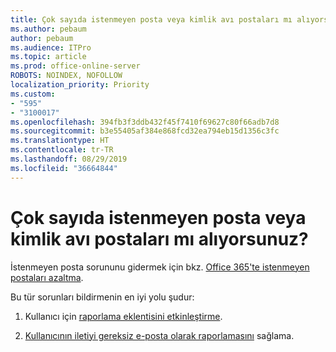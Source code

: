 ```yaml
---
title: Çok sayıda istenmeyen posta veya kimlik avı postaları mı alıyorsunuz?
ms.author: pebaum
author: pebaum
ms.audience: ITPro
ms.topic: article
ms.prod: office-online-server
ROBOTS: NOINDEX, NOFOLLOW
localization_priority: Priority
ms.custom:
- "595"
- "3100017"
ms.openlocfilehash: 394fb3f3ddb432f45f7410f69627c80f66adb7d8
ms.sourcegitcommit: b3e55405af384e868fcd32ea794eb15d1356c3fc
ms.translationtype: HT
ms.contentlocale: tr-TR
ms.lasthandoff: 08/29/2019
ms.locfileid: "36664844"
---
```

# <a name="are-you-getting-too-much-spam-or-phish-in-your-mailbox"></a>Çok sayıda istenmeyen posta veya kimlik avı postaları mı alıyorsunuz?

İstenmeyen posta sorununu gidermek için bkz. [Office 365'te istenmeyen postaları azaltma](https://docs.microsoft.com/office365/securitycompliance/reduce-spam-email).
  
Bu tür sorunları bildirmenin en iyi yolu şudur:
  
1. Kullanıcı için [raporlama eklentisini etkinleştirme](https://docs.microsoft.com/office365/securitycompliance/enable-the-report-message-add-in).

2. [Kullanıcının iletiyi gereksiz e-posta olarak raporlamasını](https://support.office.com/article/b5caa9f1-cdf3-4443-af8c-ff724ea719d2) sağlama.
